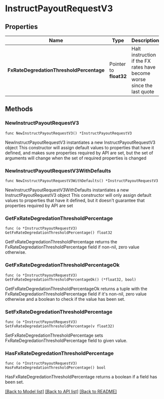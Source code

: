 # InstructPayoutRequestV3

## Properties

Name | Type | Description | Notes
------------ | ------------- | ------------- | -------------
**FxRateDegredationThresholdPercentage** | Pointer to **float32** | Halt instruction if the FX rates have become worse since the last quote | [optional] 

## Methods

### NewInstructPayoutRequestV3

`func NewInstructPayoutRequestV3() *InstructPayoutRequestV3`

NewInstructPayoutRequestV3 instantiates a new InstructPayoutRequestV3 object
This constructor will assign default values to properties that have it defined,
and makes sure properties required by API are set, but the set of arguments
will change when the set of required properties is changed

### NewInstructPayoutRequestV3WithDefaults

`func NewInstructPayoutRequestV3WithDefaults() *InstructPayoutRequestV3`

NewInstructPayoutRequestV3WithDefaults instantiates a new InstructPayoutRequestV3 object
This constructor will only assign default values to properties that have it defined,
but it doesn't guarantee that properties required by API are set

### GetFxRateDegredationThresholdPercentage

`func (o *InstructPayoutRequestV3) GetFxRateDegredationThresholdPercentage() float32`

GetFxRateDegredationThresholdPercentage returns the FxRateDegredationThresholdPercentage field if non-nil, zero value otherwise.

### GetFxRateDegredationThresholdPercentageOk

`func (o *InstructPayoutRequestV3) GetFxRateDegredationThresholdPercentageOk() (*float32, bool)`

GetFxRateDegredationThresholdPercentageOk returns a tuple with the FxRateDegredationThresholdPercentage field if it's non-nil, zero value otherwise
and a boolean to check if the value has been set.

### SetFxRateDegredationThresholdPercentage

`func (o *InstructPayoutRequestV3) SetFxRateDegredationThresholdPercentage(v float32)`

SetFxRateDegredationThresholdPercentage sets FxRateDegredationThresholdPercentage field to given value.

### HasFxRateDegredationThresholdPercentage

`func (o *InstructPayoutRequestV3) HasFxRateDegredationThresholdPercentage() bool`

HasFxRateDegredationThresholdPercentage returns a boolean if a field has been set.


[[Back to Model list]](../README.md#documentation-for-models) [[Back to API list]](../README.md#documentation-for-api-endpoints) [[Back to README]](../README.md)


